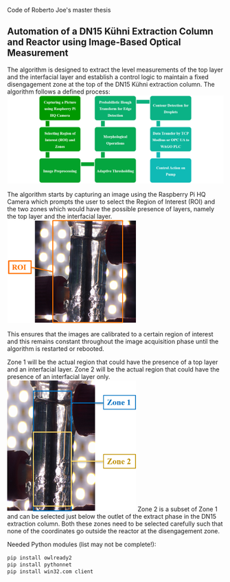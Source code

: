 Code of Roberto Joe's master thesis

## Automation of a DN15 Kühni Extraction Column and Reactor using Image-Based Optical Measurement 

The algorithm is designed to extract the level measurements of the top layer and the interfacial layer and establish a control logic to 
maintain a fixed disengagement zone at the top of the DN15 Kühni extraction column. The algorithm follows a defined process:
<img src="https://github.com/TUDoAD/Abschlussarbeiten_Schmitz/blob/main/Joe/Reference/Process%20Flowchart.png?raw=true" alt="Image error" width="600">

The algorithm starts by capturing an image using the Raspberry Pi HQ Camera which prompts the user to select the Region of Interest (ROI)
and the two zones which would have the possible presence of layers, namely the top layer and the interfacial layer. 
<img src="https://github.com/TUDoAD/Abschlussarbeiten_Schmitz/blob/main/Joe/Reference/ROI%20Selection.png?raw=true" alt="Image error" width="300">

This ensures that the images are calibrated to a certain region of interest and this remains constant throughout the image acquisition 
phase until the algorithm is restarted or rebooted. 

Zone 1 will be the actual region that could have the presence of a top layer and an interfacial layer. Zone 2 will be the actual region
that could have the presence of an interfacial layer only. 
<img src="https://github.com/TUDoAD/Abschlussarbeiten_Schmitz/blob/main/Joe/Reference/Zone%20Selection.png?raw=true" alt="Image error" width="300"> 
Zone 2 is a subset of Zone 1 and can be selected just below the outlet of the extract phase in the DN15 extraction column. Both these 
zones need to be selected carefully such that none of the coordinates go outside the reactor at the disengagement zone. 












Needed Python modules (list may not be complete!):
```
pip install owlready2
pip install pythonnet
pip install win32.com client
```

